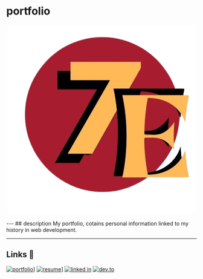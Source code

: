 # portfolio
<p align="center">
  <img src="logo2.png" alt="alt text">
</p>
---
## description 
My portfolio, cotains personal information linked to my history in web development.

---
## Links 🔗
[![portfolio](https://img.shields.io/badge/portfolio-000000?style=for-the-badge&logo=google&logoColor=white)](https://tarenjk24.github.io/port/index.html)]
[![resume](https://img.shields.io/badge/Resume-000000?style=for-the-badge&logo=google&logoColor=white)](https://github.com/tarenjk24/port/blob/main/resume.pdf)]
[![linked in](https://img.shields.io/badge/Linkedin-000000?style=for-the-badge&logo=Linkedin&logoColor=white)](https://www.linkedin.com/in/eter-nada-9a457a2bb/)
[![dev.to](https://img.shields.io/badge/Dev.to-000000?style=for-the-badge&logo=dev.to&logoColor=white)](https://dev.to/eter7)
